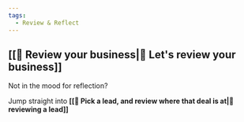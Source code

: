 ```yaml
---
tags:
  - Review & Reflect
---
```

## [[🤔 Review your business|🤔 Let's review your business]]

Not in the mood for reflection? 
 
Jump straight into **[[🔎 Pick a lead, and review where that deal is at|🔎 reviewing a lead]]**

